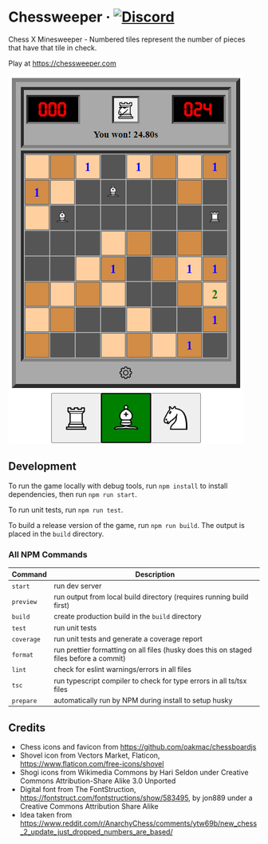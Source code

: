 # Chessweeper &middot; [![Discord](https://img.shields.io/badge/discord-join-7289DA.svg?logo=discord&longCache=true&style=flat)](https://discord.gg/VjJ95N2mV9)

Chess X Minesweeper - Numbered tiles represent the number of pieces that have that tile in check.

Play at https://chessweeper.com

![Preview](.github/preview.png)

## Development

To run the game locally with debug tools, run `npm install` to install dependencies, then run `npm run start`.

To run unit tests, run `npm run test`.

To build a release version of the game, run `npm run build`. The output is placed in the `build` directory.

### All NPM Commands

| Command    | Description                                                                            |
| ---------- | -------------------------------------------------------------------------------------- |
| `start`    | run dev server                                                                         |
| `preview`  | run output from local build directory (requires running build first)                   |
| `build`    | create production build in the `build` directory                                       |
| `test`     | run unit tests                                                                         |
| `coverage` | run unit tests and generate a coverage report                                          |
| `format`   | run prettier formatting on all files (husky does this on staged files before a commit) |
| `lint`     | check for eslint warnings/errors in all files                                          |
| `tsc`      | run typescript compiler to check for type errors in all ts/tsx files                   |
| `prepare`  | automatically run by NPM during install to setup husky                                 |

## Credits

- Chess icons and favicon from https://github.com/oakmac/chessboardjs
- Shovel icon from Vectors Market, Flaticon, https://www.flaticon.com/free-icons/shovel
- Shogi icons from Wikimedia Commons by Hari Seldon under Creative Commons Attribution-Share Alike 3.0 Unported
- Digital font from The FontStruction, https://fontstruct.com/fontstructions/show/583495, by jon889 under a Creative Commons Attribution Share Alike
- Idea taken from https://www.reddit.com/r/AnarchyChess/comments/ytw69b/new_chess_2_update_just_dropped_numbers_are_based/
